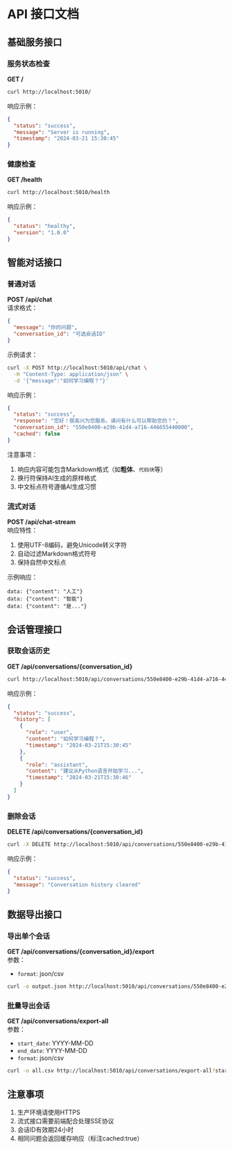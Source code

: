 # API 接口文档

## 基础服务接口

### 服务状态检查
**GET /**  
```bash
curl http://localhost:5010/
```
响应示例：
```json
{
  "status": "success",
  "message": "Server is running",
  "timestamp": "2024-03-21 15:30:45"
}
```

### 健康检查
**GET /health**  
```bash
curl http://localhost:5010/health
```
响应示例：
```json
{
  "status": "healthy",
  "version": "1.0.0"
}
```

## 智能对话接口

### 普通对话
**POST /api/chat**  
请求格式：
```json
{
  "message": "你的问题",
  "conversation_id": "可选会话ID"
}
```
示例请求：
```bash
curl -X POST http://localhost:5010/api/chat \
  -H "Content-Type: application/json" \
  -d '{"message":"如何学习编程？"}'
```
响应示例：
```json
{
  "status": "success",
  "response": "您好！很高兴为您服务。请问有什么可以帮助您的？",
  "conversation_id": "550e8400-e29b-41d4-a716-446655440000",
  "cached": false
}
```

注意事项：
1. 响应内容可能包含Markdown格式（如**粗体**、`代码块`等）
2. 换行符保持AI生成的原样格式
3. 中文标点符号遵循AI生成习惯

### 流式对话
**POST /api/chat-stream**  
响应特性：
1. 使用UTF-8编码，避免Unicode转义字符
2. 自动过滤Markdown格式符号
3. 保持自然中文标点

示例响应：
```
data: {"content": "人工"}
data: {"content": "智能"}
data: {"content": "是..."}
```

## 会话管理接口

### 获取会话历史
**GET /api/conversations/{conversation_id}**  
```bash
curl http://localhost:5010/api/conversations/550e8400-e29b-41d4-a716-446655440000
```
响应示例：
```json
{
  "status": "success",
  "history": [
    {
      "role": "user",
      "content": "如何学习编程？",
      "timestamp": "2024-03-21T15:30:45"
    },
    {
      "role": "assistant", 
      "content": "建议从Python语言开始学习...",
      "timestamp": "2024-03-21T15:30:46"
    }
  ]
}
```

### 删除会话
**DELETE /api/conversations/{conversation_id}**  
```bash
curl -X DELETE http://localhost:5010/api/conversations/550e8400-e29b-41d4-a716-446655440000
```
响应示例：
```json
{
  "status": "success",
  "message": "Conversation history cleared"
}
```

## 数据导出接口

### 导出单个会话
**GET /api/conversations/{conversation_id}/export**  
参数：
- `format`: json/csv

```bash
curl -o output.json http://localhost:5010/api/conversations/550e8400-e29b-41d4-a716-446655440000/export?format=json
```

### 批量导出会话
**GET /api/conversations/export-all**  
参数：
- `start_date`: YYYY-MM-DD
- `end_date`: YYYY-MM-DD 
- `format`: json/csv

```bash
curl -o all.csv http://localhost:5010/api/conversations/export-all?start_date=2024-03-01&end_date=2024-03-21&format=csv
```

## 注意事项
1. 生产环境请使用HTTPS
2. 流式接口需要前端配合处理SSE协议
3. 会话ID有效期24小时
4. 相同问题会返回缓存响应（标注cached:true） 